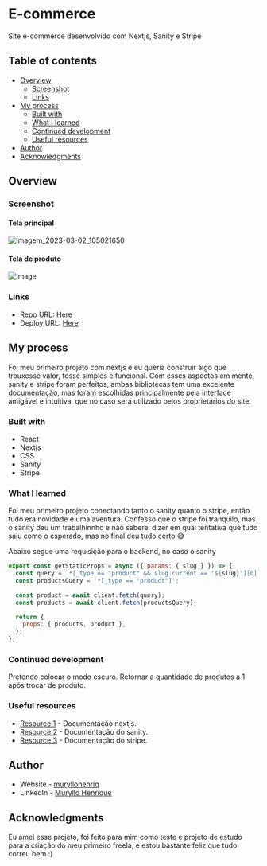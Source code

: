 # E-commerce

Site e-commerce desenvolvido com Nextjs, Sanity e Stripe

## Table of contents

- [Overview](#overview)
  - [Screenshot](#screenshot)
  - [Links](#links)
- [My process](#my-process)
  - [Built with](#built-with)
  - [What I learned](#what-i-learned)
  - [Continued development](#continued-development)
  - [Useful resources](#useful-resources)
- [Author](#author)
- [Acknowledgments](#acknowledgments)

## Overview

### Screenshot

#### Tela principal
![imagem_2023-03-02_105021650](https://user-images.githubusercontent.com/105292489/222447020-931455bc-8b8f-4858-80fd-42a4b86c4ecf.png)
#### Tela de produto
![image](https://user-images.githubusercontent.com/105292489/222447426-0a59c98f-77b7-4188-bfd1-51e666e08a98.png)

### Links

- Repo URL: [Here](https://github.com/muryllohenriq/ecommerce-muryllohenriq)
- Deploy URL: [Here](https://ecommerce-mh.vercel.app)

## My process

Foi meu primeiro projeto com nextjs e eu queria construir algo que trouxesse valor, fosse simples e funcional. Com esses aspectos em mente, sanity e stripe foram perfeitos, ambas bibliotecas tem uma excelente documentação, mas foram escolhidas principalmente pela interface amigável e intuitiva, que no caso será utilizado pelos proprietários do site.

### Built with

- React
- Nextjs
- CSS
- Sanity
- Stripe

### What I learned

Foi meu primeiro projeto conectando tanto o sanity quanto o stripe, então tudo era novidade e uma aventura. Confesso que o stripe foi tranquilo, mas o sanity deu um trabalhinnho e não saberei dizer em qual tentativa que tudo saiu como o esperado, mas no final deu tudo certo 😅 

Abaixo segue uma requisição para o backend, no caso o sanity

```js
export const getStaticProps = async ({ params: { slug } }) => {
  const query = `*[_type == "product" && slug.current == '${slug}'][0]`;
  const productsQuery = '*[_type == "product"]';

  const product = await client.fetch(query);
  const products = await client.fetch(productsQuery);

  return {
    props: { products, product },
  };
};
```

### Continued development

Pretendo colocar o modo escuro.
Retornar a quantidade de produtos a 1 após trocar de produto.

### Useful resources

- [Resource 1](https://nextjs.org/docs/getting-started) - Documentação nextjs.
- [Resource 2](https://www.sanity.io/docs) - Documentação do sanity.
- [Resource 3](https://stripe.com/docs) - Documentação do stripe.

## Author

- Website - [muryllohenriq](https://github.com/muryllohenriq)
- LinkedIn - [Muryllo Henrique](https://www.linkedin.com/in/muryllohenrique/)

## Acknowledgments

Eu amei esse projeto, foi feito para mim como teste e projeto de estudo para a criação do meu primeiro freela, e estou bastante feliz que tudo correu bem :)
